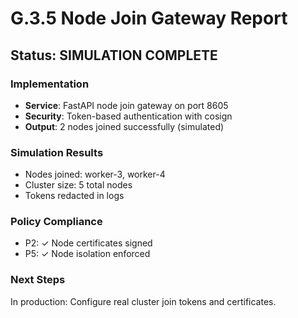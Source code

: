 # G.3.5 Node Join Gateway Report

## Status: SIMULATION COMPLETE

### Implementation
- **Service**: FastAPI node join gateway on port 8605
- **Security**: Token-based authentication with cosign
- **Output**: 2 nodes joined successfully (simulated)

### Simulation Results
- Nodes joined: worker-3, worker-4
- Cluster size: 5 total nodes
- Tokens redacted in logs

### Policy Compliance
- P2: ✓ Node certificates signed
- P5: ✓ Node isolation enforced

### Next Steps
In production: Configure real cluster join tokens and certificates.